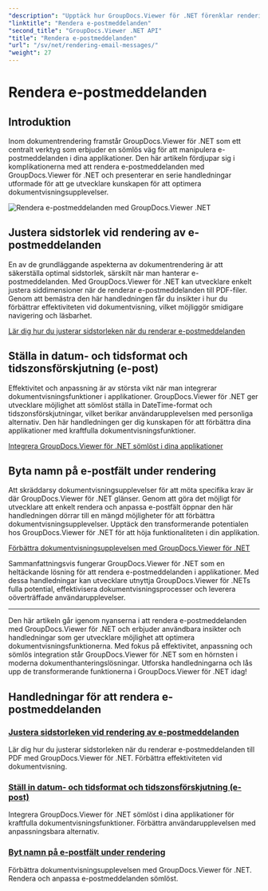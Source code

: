 ```yaml
---
"description": "Upptäck hur GroupDocs.Viewer för .NET förenklar rendering av e-postmeddelanden till PDF-filer. Lär dig justera sidstorlek, ställa in DateTime-format och byta namn på fält effektivt."
"linktitle": "Rendera e-postmeddelanden"
"second_title": "GroupDocs.Viewer .NET API"
"title": "Rendera e-postmeddelanden"
"url": "/sv/net/rendering-email-messages/"
"weight": 27
---
```


# Rendera e-postmeddelanden

## Introduktion

Inom dokumentrendering framstår GroupDocs.Viewer för .NET som ett centralt verktyg som erbjuder en sömlös väg för att manipulera e-postmeddelanden i dina applikationer. Den här artikeln fördjupar sig i komplikationerna med att rendera e-postmeddelanden med GroupDocs.Viewer för .NET och presenterar en serie handledningar utformade för att ge utvecklare kunskapen för att optimera dokumentvisningsupplevelser.

![Rendera e-postmeddelanden med GroupDocs.Viewer .NET](/viewer/rendering-email-messages/image.png)

## Justera sidstorlek vid rendering av e-postmeddelanden

En av de grundläggande aspekterna av dokumentrendering är att säkerställa optimal sidstorlek, särskilt när man hanterar e-postmeddelanden. Med GroupDocs.Viewer för .NET kan utvecklare enkelt justera siddimensioner när de renderar e-postmeddelanden till PDF-filer. Genom att bemästra den här handledningen får du insikter i hur du förbättrar effektiviteten vid dokumentvisning, vilket möjliggör smidigare navigering och läsbarhet.

[Lär dig hur du justerar sidstorleken när du renderar e-postmeddelanden](./adjust-page-size-email/)

## Ställa in datum- och tidsformat och tidszonsförskjutning (e-post)

Effektivitet och anpassning är av största vikt när man integrerar dokumentvisningsfunktioner i applikationer. GroupDocs.Viewer för .NET ger utvecklare möjlighet att sömlöst ställa in DateTime-format och tidszonsförskjutningar, vilket berikar användarupplevelsen med personliga alternativ. Den här handledningen ger dig kunskapen för att förbättra dina applikationer med kraftfulla dokumentvisningsfunktioner.

[Integrera GroupDocs.Viewer för .NET sömlöst i dina applikationer](./set-date-time-format-offset-email/)

## Byta namn på e-postfält under rendering

Att skräddarsy dokumentvisningsupplevelser för att möta specifika krav är där GroupDocs.Viewer för .NET glänser. Genom att göra det möjligt för utvecklare att enkelt rendera och anpassa e-postfält öppnar den här handledningen dörrar till en mängd möjligheter för att förbättra dokumentvisningsupplevelser. Upptäck den transformerande potentialen hos GroupDocs.Viewer för .NET för att höja funktionaliteten i din applikation.

[Förbättra dokumentvisningsupplevelsen med GroupDocs.Viewer för .NET](./rename-email-fields/)

Sammanfattningsvis fungerar GroupDocs.Viewer för .NET som en heltäckande lösning för att rendera e-postmeddelanden i applikationer. Med dessa handledningar kan utvecklare utnyttja GroupDocs.Viewer för .NETs fulla potential, effektivisera dokumentvisningsprocesser och leverera oöverträffade användarupplevelser.

--- 

Den här artikeln går igenom nyanserna i att rendera e-postmeddelanden med GroupDocs.Viewer för .NET och erbjuder användbara insikter och handledningar som ger utvecklare möjlighet att optimera dokumentvisningsfunktionerna. Med fokus på effektivitet, anpassning och sömlös integration står GroupDocs.Viewer för .NET som en hörnsten i moderna dokumenthanteringslösningar. Utforska handledningarna och lås upp de transformerande funktionerna i GroupDocs.Viewer för .NET idag!
## Handledningar för att rendera e-postmeddelanden
### [Justera sidstorleken vid rendering av e-postmeddelanden](./adjust-page-size-email/)
Lär dig hur du justerar sidstorleken när du renderar e-postmeddelanden till PDF med GroupDocs.Viewer för .NET. Förbättra effektiviteten vid dokumentvisning.
### [Ställ in datum- och tidsformat och tidszonsförskjutning (e-post)](./set-date-time-format-offset-email/)
Integrera GroupDocs.Viewer för .NET sömlöst i dina applikationer för kraftfulla dokumentvisningsfunktioner. Förbättra användarupplevelsen med anpassningsbara alternativ.
### [Byt namn på e-postfält under rendering](./rename-email-fields/)
Förbättra dokumentvisningsupplevelsen med GroupDocs.Viewer för .NET. Rendera och anpassa e-postmeddelanden sömlöst.